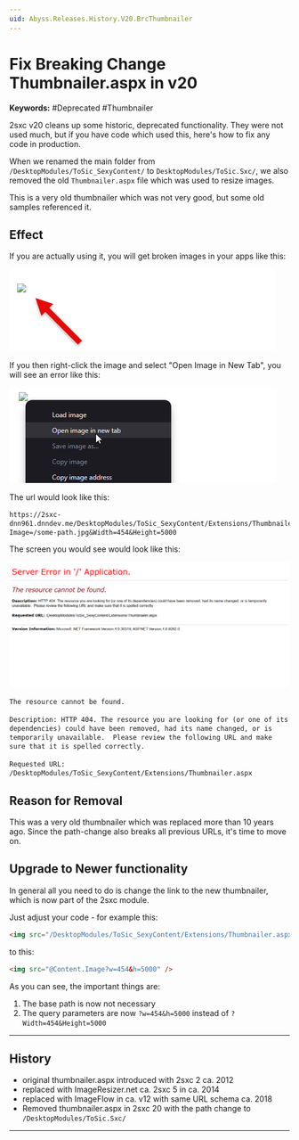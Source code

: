 ```yaml
---
uid: Abyss.Releases.History.V20.BrcThumbnailer
---
```


# Fix Breaking Change Thumbnailer.aspx in v20

**Keywords:** #Deprecated #Thumbnailer

2sxc v20 cleans up some historic, deprecated functionality.
They were not used much, but if you have code which used this, here's how to fix any code in production.

When we renamed the main folder from `/DesktopModules/ToSic_SexyContent/` to `DesktopModules/ToSic.Sxc/`,
we also removed the old `Thumbnailer.aspx` file which was used to resize images.

This is a very old thumbnailer which was not very good, but some old samples referenced it.

## Effect

If you are actually using it, you will get broken images in your apps like this:

<img src="./assets/thumbnailer-not-working.webp" />

If you then right-click the image and select "Open Image in New Tab", you will see an error like this:


<img src="./assets/open-img-in-tab.webp" />

The url would look like this:

```text
https://2sxc-dnn961.dnndev.me/DesktopModules/ToSic_SexyContent/Extensions/Thumbnailer.aspx?Image=/some-path.jpg&Width=454&Height=5000
```

The screen you would see would look like this:

<img src="./assets/thumbnailer-404.webp" class="full-width" />

```text
The resource cannot be found.

Description: HTTP 404. The resource you are looking for (or one of its dependencies) could have been removed, had its name changed, or is temporarily unavailable.  Please review the following URL and make sure that it is spelled correctly.

Requested URL: /DesktopModules/ToSic_SexyContent/Extensions/Thumbnailer.aspx

```

## Reason for Removal

This was a very old thumbnailer which was replaced more than 10 years ago.
Since the path-change also breaks all previous URLs, it's time to move on.

## Upgrade to Newer functionality

In general all you need to do is change the link to the new thumbnailer, which is now part of the 2sxc module.

Just adjust your code - for example this:

```html
<img src="/DesktopModules/ToSic_SexyContent/Extensions/Thumbnailer.aspx?Image=@Content.Image&Width=454&Height=5000" />   
```

to this:

```html
<img src="@Content.Image?w=454&h=5000" />
```

As you can see, the important things are:

1. The base path is now not necessary
1. The query parameters are now `?w=454&h=5000` instead of `?Width=454&Height=5000`

---

## History

* original thumbnailer.aspx introduced with 2sxc 2 ca. 2012
* replaced with ImageResizer.net ca. 2sxc 5 in ca. 2014
* replaced with ImageFlow in ca. v12 with same URL schema ca. 2018
* Removed thumbnailer.aspx in 2sxc 20 with the path change to `/DesktopModules/ToSic.Sxc/`

---

<!-- Shortlink to here: <https://go.2sxc.org/brc-20-thumbnailer> -->
